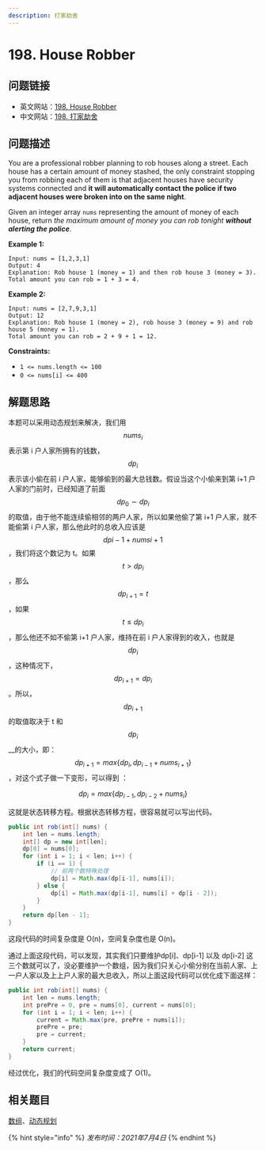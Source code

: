 ```yaml
---
description: 打家劫舍
---
```


# 198. House Robber

## 问题链接

* 英文网站：[198. House Robber](https://leetcode.com/problems/house-robber/)
* 中文网站：[198. 打家劫舍](https://leetcode-cn.com/problems/house-robber/)

## 问题描述

You are a professional robber planning to rob houses along a street. Each house has a certain amount of money stashed, the only constraint stopping you from robbing each of them is that adjacent houses have security systems connected and **it will automatically contact the police if two adjacent houses were broken into on the same night**.

Given an integer array `nums` representing the amount of money of each house, return _the maximum amount of money you can rob tonight **without alerting the police**_.

**Example 1:**

```text
Input: nums = [1,2,3,1]
Output: 4
Explanation: Rob house 1 (money = 1) and then rob house 3 (money = 3).
Total amount you can rob = 1 + 3 = 4.
```

**Example 2:**

```text
Input: nums = [2,7,9,3,1]
Output: 12
Explanation: Rob house 1 (money = 2), rob house 3 (money = 9) and rob house 5 (money = 1).
Total amount you can rob = 2 + 9 + 1 = 12.
```

**Constraints:**

* `1 <= nums.length <= 100`
* `0 <= nums[i] <= 400`

## 解题思路

本题可以采用动态规划来解决，我们用$$nums_i$$表示第 i 户人家所拥有的钱数， $$dp_i $$ 表示该小偷在前 i 户人家，能够偷到的最大总钱数。假设当这个小偷来到第 i+1 户人家的门前时，已经知道了前面 $$dp_0\sim dp_i$$ 的取值，由于他不能连续偷相邻的两户人家，所以如果他偷了第 i+1 户人家，就不能偷第 i 户人家，那么他此时的总收入应该是 $$dp{i-1}+nums{i+1}$$ ，我们将这个数记为 t。如果 $$t>dp_i$$ ，那么 $$dp_{i+1}=t$$ ，如果 $$t\le dp_i$$ ，那么他还不如不偷第 i+1 户人家，维持在前 i 户人家得到的收入，也就是 $$dp_i$$ ，这种情况下， $$dp_{i+1}=dp_i$$ 。所以， $$dp_{i+1}$$ 的取值取决于 t 和 $$dp_i$$ __的大小，即： $$dp_{i+1}=max\{dp_i, dp_{i-1}+nums_{i+1}\}$$ ，对这个式子做一下变形，可以得到 ：

$$
dp_i=max\{dp_{i-1}, dp_{i-2}+nums_i\}
$$

这就是状态转移方程。根据状态转移方程，很容易就可以写出代码。

```java
public int rob(int[] nums) {
    int len = nums.length;
    int[] dp = new int[len];
    dp[0] = nums[0];
    for (int i = 1; i < len; i++) {
        if (i == 1) {
            // 前两个数特殊处理
            dp[i] = Math.max(dp[i-1], nums[i]);
        } else {
            dp[i] = Math.max(dp[i-1], nums[i] + dp[i - 2]);
        }
    }
    return dp[len - 1];
}
```

这段代码的时间复杂度是 O\(n\)，空间复杂度也是 O\(n\)。

通过上面这段代码，可以发现，其实我们只要维护dp\[i\]、dp\[i-1\] 以及 dp\[i-2\] 这三个数就可以了，没必要维护一个数组，因为我们只关心小偷分别在当前人家、上一户人家以及上上户人家的最大总收入，所以上面这段代码可以优化成下面这样：

```java
public int rob(int[] nums) {
    int len = nums.length;
    int prePre = 0, pre = nums[0], current = nums[0];
    for (int i = 1; i < len; i++) {
        current = Math.max(pre, prePre + nums[i]);
        prePre = pre;
        pre = current;
    }
    return current;
}
```

经过优化，我们的代码空间复杂度变成了 O\(1\)。

## 相关题目

[数组](https://leetcode.com/tag/array/)、[动态规划](https://leetcode.com/tag/dynamic-programming/)

{% hint style="info" %}
_发布时间：2021年7月4日_
{% endhint %}

